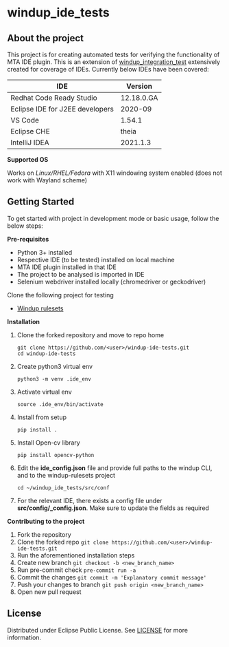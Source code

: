 # windup_ide_tests

## About the project
This project is for creating automated tests for verifying the functionality of MTA IDE plugin. This is an extension of [windup_integration_test](https://github.com/windup/windup_integration_test) extensively created for coverage of IDEs. Currently below IDEs have been covered:

| IDE           | Version |
| ------------- | ------------- |
| Redhat Code Ready Studio  | 12.18.0.GA  |
| Eclipse IDE for J2EE developers  | 2020-09  |
| VS Code  | 1.54.1 |
| Eclipse CHE  | theia |
| IntelliJ IDEA  | 2021.1.3 |

**Supported OS**

Works on *Linux/RHEL/Fedora* with X11 windowing system enabled (does not work with Wayland scheme)

## Getting Started
To get started with project in development mode or basic usage, follow the below steps:

**Pre-requisites**

- Python 3+ installed
- Respective IDE (to be tested) installed on local machine
- MTA IDE plugin installed in that IDE
- The project to be analysed is imported in IDE
- Selenium webdriver installed locally (chromedriver or geckodriver)

Clone the following project for testing
- [Windup rulesets](https://github.com/midays/windup-rulesets)

**Installation**

1. Clone the forked repository and move to repo home
    ```
    git clone https://github.com/<user>/windup-ide-tests.git
    cd windup-ide-tests
    ```
2. Create python3 virtual env

    `python3 -m venv .ide_env`

3. Activate virtual env

    `source .ide_env/bin/activate`

4. Install from setup

    `pip install .`
5. Install Open-cv library

    `pip install opencv-python`
6. Edit the **ide_config.json** file and provide full paths to the windup CLI, and to the windup-rulesets project

    `cd ~/windup_ide_tests/src/conf`

7. For the relevant IDE, there exists a config file under **src/config/<ide>_config.json**. Make sure to update the fields as required

**Contributing to the project**

1. Fork the repository
2. Clone the forked repo `git clone https://github.com/<user>/windup-ide-tests.git`
3. Run the aforementioned installation steps
4. Create new branch `git checkout -b <new_branch_name>`
5. Run pre-commit check `pre-commit run -a`
6. Commit the changes `git commit -m 'Explanatory commit message'`
7. Push your changes to branch `git push origin <new_branch_name>`
8. Open new pull request

## License
Distributed under Eclipse Public License. See [LICENSE](https://github.com/nitishSr/windup-ide-tests/blob/main/LICENSE) for more information.
